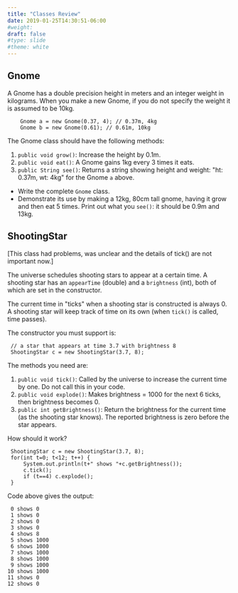```yaml
---
title: "Classes Review"
date: 2019-01-25T14:30:51-06:00
#weight: 
draft: false
#type: slide
#theme: white
---
```


## Gnome

A Gnome has a double precision height in meters and an integer weight
in kilograms. When you make a new Gnome, if you do not specify the
weight it is assumed to be 10kg.

	    Gnome a = new Gnome(0.37, 4); // 0.37m, 4kg
		Gnome b = new Gnome(0.61); // 0.61m, 10kg
		
The Gnome class should have the following methods:

1. `public void grow()`: Increase the height by 0.1m.
2. `public void eat()`: A Gnome gains 1kg every 3 times it eats.
3. `public String see()`: Returns a string showing height and
      weight: "ht: 0.37m, wt: 4kg" for the Gnome `a` above.

* Write the complete `Gnome` class. 
* Demonstrate its use by making a 12kg, 80cm tall gnome, having it
  grow and then eat 5 times. Print out what you `see()`: it should be
  0.9m and 13kg.
  
## ShootingStar

[This class had problems, was unclear and the details of tick() are not
important now.]

The universe schedules shooting stars to appear at a certain time. A
shooting star has an `appearTime` (double) and a `brightness` (int),
both of which are set in the constructor.

The current time in "ticks" when a shooting star is constructed is
always 0. A shooting star will keep track of time on its own (when
`tick()` is called, time passes).

The constructor you must support is:

	 // a star that appears at time 3.7 with brightness 8
     ShootingStar c = new ShootingStar(3.7, 8); 

The methods you need are:

1. `public void tick()`: Called by the universe to increase the
   current time by one. Do not call this in your code.
3. `public void explode()`: Makes brightness = 1000 for the next 6
   ticks, then brightness becomes 0.
4. `public int getBrightness()`: Return the brightness for the current
   time (as the shooting star knows). The reported brightness is zero
   before the star appears.

How should it work? 

     ShootingStar c = new ShootingStar(3.7, 8);
     for(int t=0; t<12; t++) {
	     System.out.println(t+" shows "+c.getBrightness());
		 c.tick();
		 if (t==4) c.explode();
	 }

Code above gives the output:

     0 shows 0
	 1 shows 0
     2 shows 0
	 3 shows 0
	 4 shows 8
	 5 shows 1000
	 6 shows 1000
	 7 shows 1000
	 8 shows 1000
	 9 shows 1000
	10 shows 1000
	11 shows 0
	12 shows 0
	
